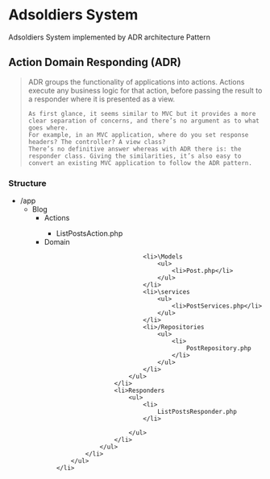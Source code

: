 <H1>Adsoldiers System</H1>
   <p>Adsoldiers System implemented by ADR architecture Pattern</p>
   <h2>Action Domain Responding (ADR)</h2>
   <blockquote>
    ADR groups the functionality of applications into actions. 
    Actions execute any business logic for that action, before passing the result to a responder where it is presented as a view.

    As first glance, it seems similar to MVC but it provides a more clear separation of concerns, and there’s no argument as to what goes where. 
    For example, in an MVC application, where do you set response headers? The controller? A view class? 
    There’s no definitive answer whereas with ADR there is: the responder class. Giving the similarities, it’s also easy to convert an existing MVC application to follow the ADR pattern.
   </blockquote>
<h3>Structure</h3>
<ul>
    <li>/app
        <ul>
            <li>Blog
                <ul>
                    <li>Actions</li>
                    <ul>
                        <li>ListPostsAction.php</li>
                    </ul>
                    <li>Domain
                        <ul>
                           
                            <li>\Models
                                <ul>
                                    <li>Post.php</li>
                                </ul>
                            </li>
                            <li>\services
                                <ul>
                                    <li>PostServices.php</li>
                                </ul>
                            </li>
                            <li>/Repositories
                                <ul>
                                    <li>
                                        PostRepository.php
                                    </li>
                                </ul>
                            </li>
                        </ul>
                    </li>
                    <li>Responders
                        <ul>
                            <li>
                                ListPostsResponder.php
                            </li>
                           
                        </ul>
                    </li>
                </ul>
            </li>
        </ul>
    </li>
</ul>
